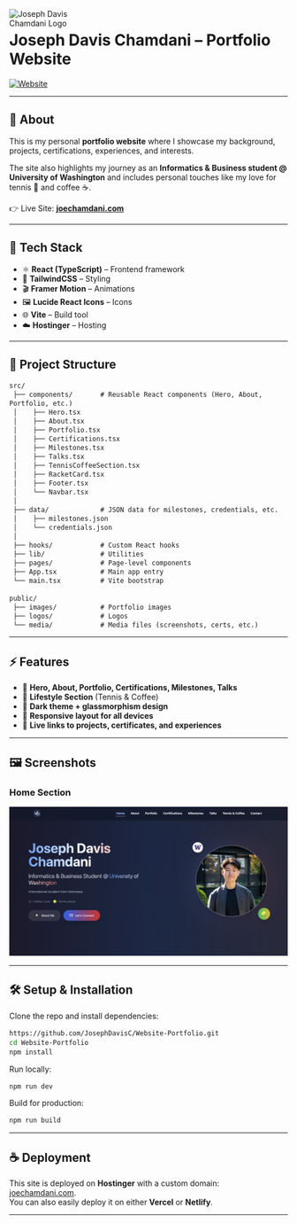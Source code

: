 <a href="https://joechamdani.com" target="_blank">
  <img src="https://joechamdani.com/Logo_Joseph.PNG" alt="Joseph Davis Chamdani Logo" width="120" align="left"/>
</a>

# Joseph Davis Chamdani – Portfolio Website

[![Website](https://img.shields.io/badge/Website-joechamdani.com-6f42c1?style=for-the-badge&logo=vercel&logoColor=white)](https://joechamdani.com)


---

## 📌 About

This is my personal **portfolio website** where I showcase my background, projects, certifications, experiences, and interests.  

The site also highlights my journey as an **Informatics & Business student @ University of Washington** and includes personal touches like my love for tennis 🎾 and coffee ☕.

👉 Live Site: **[joechamdani.com](https://joechamdani.com)**  

---

## 🚀 Tech Stack

- ⚛️ **React (TypeScript)** – Frontend framework  
- 🎨 **TailwindCSS** – Styling  
- 🎬 **Framer Motion** – Animations  
- 🖼️ **Lucide React Icons** – Icons  
- 🌐 **Vite** – Build tool  
- ☁️ **Hostinger** – Hosting  

---

## 📂 Project Structure

```
src/
 ├── components/       # Reusable React components (Hero, About, Portfolio, etc.)
 │    ├── Hero.tsx
 │    ├── About.tsx
 │    ├── Portfolio.tsx
 │    ├── Certifications.tsx
 │    ├── Milestones.tsx
 │    ├── Talks.tsx
 │    ├── TennisCoffeeSection.tsx
 │    ├── RacketCard.tsx
 │    ├── Footer.tsx
 │    └── Navbar.tsx
 │
 ├── data/             # JSON data for milestones, credentials, etc.
 │    ├── milestones.json
 │    └── credentials.json
 │
 ├── hooks/            # Custom React hooks
 ├── lib/              # Utilities
 ├── pages/            # Page-level components
 ├── App.tsx           # Main app entry
 └── main.tsx          # Vite bootstrap

public/
 ├── images/           # Portfolio images
 ├── logos/            # Logos
 └── media/            # Media files (screenshots, certs, etc.)
```

---

## ⚡ Features

- 📖 **Hero, About, Portfolio, Certifications, Milestones, Talks**  
- 🎾 **Lifestyle Section** (Tennis & Coffee)  
- 🎨 **Dark theme + glassmorphism design**  
- 📱 **Responsive layout for all devices**  
- 🔗 **Live links to projects, certificates, and experiences**  

---

## 🖼️ Screenshots

### Home Section
![Home](public/media/preview-website.png)

---

## 🛠️ Setup & Installation

Clone the repo and install dependencies:

```bash
https://github.com/JosephDavisC/Website-Portfolio.git
cd Website-Portfolio
npm install
```

Run locally:

```bash
npm run dev
```

Build for production:

```bash
npm run build
```

---

## ☕️ Deployment

This site is deployed on **Hostinger** with a custom domain: [joechamdani.com](https://joechamdani.com).  
You can also easily deploy it on either **Vercel** or **Netlify**.

---
